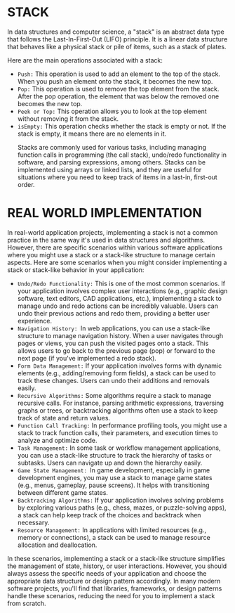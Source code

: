# STACK
In data structures and computer science, a "stack" is an abstract data type that follows the Last-In-First-Out (LIFO) principle. It is a linear data structure that behaves like a physical stack or pile of items, such as a stack of plates.

Here are the main operations associated with a stack:
<ul>
<li><code>Push:</code> This operation is used to add an element to the top of the stack. When you push an element onto the stack, it becomes the new top.
</li>
<li>
<code>Pop:</code> This operation is used to remove the top element from the stack. After the pop operation, the element that was below the removed one becomes the new top.
</li>
<li>
<code>Peek or Top:</code> This operation allows you to look at the top element without removing it from the stack.
</li>
<li>
<code>isEmpty:</code> This operation checks whether the stack is empty or not. If the stack is empty, it means there are no elements in it.
</li>

Stacks are commonly used for various tasks, including managing function calls in programming (the call stack), undo/redo functionality in software, and parsing expressions, among others. Stacks can be implemented using arrays or linked lists, and they are useful for situations where you need to keep track of items in a last-in, first-out order.
</ul>

# REAL WORLD IMPLEMENTATION
In real-world application projects, implementing a stack is not a common practice in the same way it's used in data structures and algorithms. However, there are specific scenarios within various software applications where you might use a stack or a stack-like structure to manage certain aspects. Here are some scenarios when you might consider implementing a stack or stack-like behavior in your application:
<ul>
<li><code>Undo/Redo Functionality:</code> This is one of the most common scenarios. If your application involves complex user interactions (e.g., graphic design software, text editors, CAD applications, etc.), implementing a stack to manage undo and redo actions can be incredibly valuable. Users can undo their previous actions and redo them, providing a better user experience.
</li>
<li>
<code>Navigation History: </code>In web applications, you can use a stack-like structure to manage navigation history. When a user navigates through pages or views, you can push the visited pages onto a stack. This allows users to go back to the previous page (pop) or forward to the next page (if you've implemented a redo stack).
</li>

<li>
<code>Form Data Management:</code> If your application involves forms with dynamic elements (e.g., adding/removing form fields), a stack can be used to track these changes. Users can undo their additions and removals easily.
</li>

<li>
<code>Recursive Algorithms:</code> Some algorithms require a stack to manage recursive calls. For instance, parsing arithmetic expressions, traversing graphs or trees, or backtracking algorithms often use a stack to keep track of state and return values.
</li>

<li>
<code>Function Call Tracking:</code> In performance profiling tools, you might use a stack to track function calls, their parameters, and execution times to analyze and optimize code.
</li>

<li>
<code>Task Management:</code> In some task or workflow management applications, you can use a stack-like structure to track the hierarchy of tasks or subtasks. Users can navigate up and down the hierarchy easily.
</li>

<li>
<code>Game State Management: </code>In game development, especially in game development engines, you may use a stack to manage game states (e.g., menus, gameplay, pause screens). It helps with transitioning between different game states.
</li>

<li>
<code>Backtracking Algorithms:</code> If your application involves solving problems by exploring various paths (e.g., chess, mazes, or puzzle-solving apps), a stack can help keep track of the choices and backtrack when necessary.
</li>

<li>
<code>Resource Management:</code> In applications with limited resources (e.g., memory or connections), a stack can be used to manage resource allocation and deallocation.
</li>
</ul>
In these scenarios, implementing a stack or a stack-like structure simplifies the management of state, history, or user interactions. However, you should always assess the specific needs of your application and choose the appropriate data structure or design pattern accordingly. In many modern software projects, you'll find that libraries, frameworks, or design patterns handle these scenarios, reducing the need for you to implement a stack from scratch.
